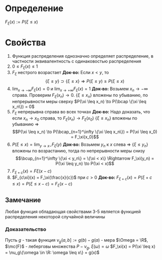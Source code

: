 # Определение
$F_\xi(x) := P(\xi \leq x)$
# Свойства
1. Функция распределения однозначно определяет распределение, в частности эквивалентность с одинаковостью распределения
2. $0 \leq F_\xi(x) \leq 1$ 
3. $F_\xi$ нестрого возрастает
   **Док-во:** Если $x < y$, то $$\{\xi \leq y\} \supset \{\xi \leq x\} \Rightarrow P(\xi \leq y) \geq P(\xi \leq x)$$
4. $\lim_{x \to - \infty} F_\xi(x) = 0$ и $\lim_{x \to +\infty} F_\xi(x) = 1$ 
   **Док-во:** Возьмем $x_n \to -\infty$ справа. Проверим $F_\xi(x_n) \to 0$. $\{\xi \leq x_n\}$ вложены по убыванию, по непрерывности меры сверху $P(\xi \leq x_n) \to P(\bcap \{\xi \leq x_n\}) = 0$  
5. $F_\xi$ непрерывна справа во всех точках
   **Док-во:** Надо доказать, что если $x_n \to x_0$ справа, то $F_\xi(x_n) \to F_\xi(x_0)$     $\{\xi \leq x_n\}$ вложены по убыванию $\Rightarrow$ $$P(\xi \leq x_n) \to P(\bcap_{n=1}^\infty \{\xi \leq x_n\}) = P(\xi \leq x_0) = F_\xi(x_0)$$
6. $P(\xi \leq x) = \lim_{y \to x-} F_\xi(y)$
   **Док-во:** Возьмем $y_n$ к $x$ слева $\Rightarrow$ $\{\xi \leq y_n\}$ вложены по возрастанию, тогда по непрерывности меры снизу $$\bcup_{n=1}^\infty \{\xi < y_n\} = \{\xi < x\} \Rightarrow F_\xi(y_n) = P(\xi \leq y_n) \to P(\xi < x)$$
7. $F_{\xi + c} (x) = F\xi(x - c)$
8. $F_{c\xi}(x) = F_\xi(\frac{x}{c})$ при $c > 0$
   **Док-во:** $F_{\xi + c}(x) = P(\xi + c \leq x) = P(\xi \leq x - c) = F_\xi(x - c)$ 
## Замечание
Любая функция обладающая свойствами 3-5 является функцией распределения некоторой случайной величины
### Доказательство
Пусть $g$ - такая функция $\nu_g(a, b] := g(b) - g(a)$ - мера
$\Omega = \R$, $\mc{F}$ - леберговы множества $P - \nu_g$, $\xi(\omega) = \omega$
$F_\xi(x) = P(\xi \leq x) = \nu_g\{\omega \in \R: \omega \leq x\} = g(x)$ 
